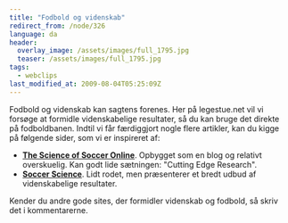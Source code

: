 ```yaml
---
title: "Fodbold og videnskab"
redirect_from: /node/326
language: da
header:
  overlay_image: /assets/images/full_1795.jpg
  teaser: /assets/images/full_1795.jpg
tags:
  - webclips
last_modified_at: 2009-08-04T05:25:09Z
---
```


Fodbold og videnskab kan sagtens forenes. Her på legestue.net vil vi forsøge at formidle videnskabelige resultater, så du kan bruge det direkte på fodboldbanen. Indtil vi får færdiggjort nogle flere artikler, kan du kigge på følgende sider, som vi er inspireret af:

- **[The Science of Soccer Online](http://www.scienceofsocceronline.com/)**. Opbygget som en blog og relativt overskuelig. Kan godt lide sætningen: "Cutting Edge Research".
- **[Soccer Science](http://www.elitesoccerconditioning.com/ScienceofSoccer/scienceofSoccer.htm)**. Lidt rodet, men præsenterer et bredt udbud af videnskabelige resultater.

Kender du andre gode sites, der formidler videnskab og fodbold, så skriv det i kommentarerne.
